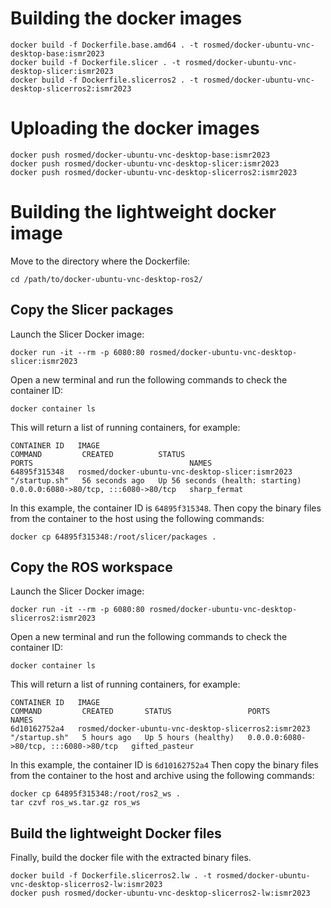 Building the docker images
==========================

~~~~
docker build -f Dockerfile.base.amd64 . -t rosmed/docker-ubuntu-vnc-desktop-base:ismr2023
docker build -f Dockerfile.slicer . -t rosmed/docker-ubuntu-vnc-desktop-slicer:ismr2023
docker build -f Dockerfile.slicerros2 . -t rosmed/docker-ubuntu-vnc-desktop-slicerros2:ismr2023
~~~~


Uploading the docker images
===========================
~~~~
docker push rosmed/docker-ubuntu-vnc-desktop-base:ismr2023
docker push rosmed/docker-ubuntu-vnc-desktop-slicer:ismr2023
docker push rosmed/docker-ubuntu-vnc-desktop-slicerros2:ismr2023
~~~~


Building the lightweight docker image
=====================================

Move to the directory where the Dockerfile:

~~~~
cd /path/to/docker-ubuntu-vnc-desktop-ros2/
~~~~

Copy the Slicer packages
------------------------
Launch the Slicer Docker image:

~~~~
docker run -it --rm -p 6080:80 rosmed/docker-ubuntu-vnc-desktop-slicer:ismr2023
~~~~

Open a new terminal and run the following commands to check the container ID:

~~~~
docker container ls
~~~~

This will return a list of running containers, for example:

~~~~
CONTAINER ID   IMAGE                                              COMMAND         CREATED          STATUS                             PORTS                                   NAMES
64895f315348   rosmed/docker-ubuntu-vnc-desktop-slicer:ismr2023   "/startup.sh"   56 seconds ago   Up 56 seconds (health: starting)   0.0.0.0:6080->80/tcp, :::6080->80/tcp   sharp_fermat
~~~~

In this example, the container ID is `64895f315348`. Then copy the binary files from the container to the host using the following commands:

~~~~
docker cp 64895f315348:/root/slicer/packages .
~~~~


Copy the ROS workspace 
----------------------
Launch the Slicer Docker image:

~~~~
docker run -it --rm -p 6080:80 rosmed/docker-ubuntu-vnc-desktop-slicerros2:ismr2023
~~~~

Open a new terminal and run the following commands to check the container ID:

~~~~
docker container ls
~~~~

This will return a list of running containers, for example:

~~~~
CONTAINER ID   IMAGE                                                  COMMAND         CREATED       STATUS                 PORTS                                   NAMES
6d10162752a4   rosmed/docker-ubuntu-vnc-desktop-slicerros2:ismr2023   "/startup.sh"   5 hours ago   Up 5 hours (healthy)   0.0.0.0:6080->80/tcp, :::6080->80/tcp   gifted_pasteur
~~~~

In this example, the container ID is `6d10162752a4` Then copy the binary files from the container to the host and archive using the following commands:

~~~~
docker cp 64895f315348:/root/ros2_ws .
tar czvf ros_ws.tar.gz ros_ws
~~~~



Build the lightweight Docker files
----------------------------------

Finally, build the docker file with the extracted binary files.

~~~~
docker build -f Dockerfile.slicerros2.lw . -t rosmed/docker-ubuntu-vnc-desktop-slicerros2-lw:ismr2023
docker push rosmed/docker-ubuntu-vnc-desktop-slicerros2-lw:ismr2023
~~~~




